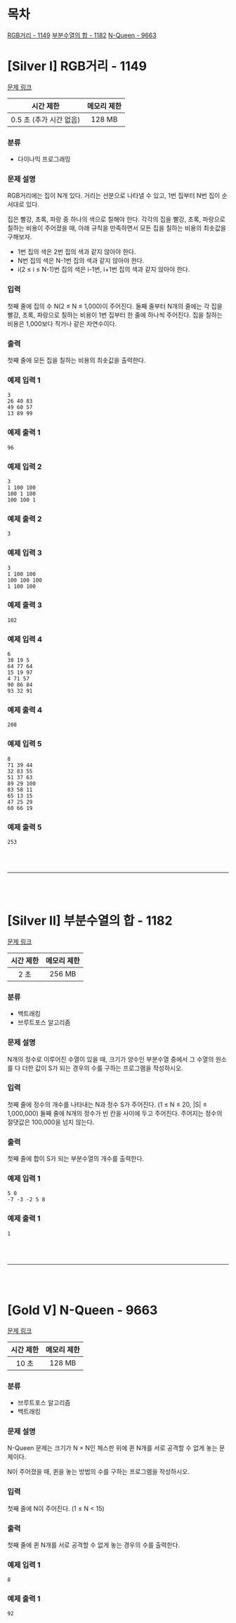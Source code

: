 # 목차

[RGB거리 - 1149](#[silver-I]-RGB거리---1149)
[부분수열의 합 - 1182](#[Silver-II]-부분수열의-합---1182)
[N-Queen - 9663](#[Gold-V]-N-Queen---9663)

# [Silver I] RGB거리 - 1149

[문제 링크](https://www.acmicpc.net/problem/1149)

|        시간 제한        | 메모리 제한 |
| :---------------------: | :---------: |
| 0.5 초 (추가 시간 없음) |   128 MB    |

### 분류

- 다이나믹 프로그래밍

### 문제 설명

RGB거리에는 집이 N개 있다. 거리는 선분으로 나타낼 수 있고, 1번 집부터 N번 집이 순서대로 있다.

집은 빨강, 초록, 파랑 중 하나의 색으로 칠해야 한다. 각각의 집을 빨강, 초록, 파랑으로 칠하는 비용이 주어졌을 때, 아래 규칙을 만족하면서 모든 집을 칠하는 비용의 최솟값을 구해보자.

- 1번 집의 색은 2번 집의 색과 같지 않아야 한다.
- N번 집의 색은 N-1번 집의 색과 같지 않아야 한다.
- i(2 ≤ i ≤ N-1)번 집의 색은 i-1번, i+1번 집의 색과 같지 않아야 한다.

### 입력

첫째 줄에 집의 수 N(2 ≤ N ≤ 1,000)이 주어진다. 둘째 줄부터 N개의 줄에는 각 집을 빨강, 초록, 파랑으로 칠하는 비용이 1번 집부터 한 줄에 하나씩 주어진다. 집을 칠하는 비용은 1,000보다 작거나 같은 자연수이다.

### 출력

첫째 줄에 모든 집을 칠하는 비용의 최솟값을 출력한다.

### 예제 입력 1

```
3
26 40 83
49 60 57
13 89 99
```

### 예제 출력 1

```
96
```

### 예제 입력 2

```
3
1 100 100
100 1 100
100 100 1
```

### 예제 출력 2

```
3
```

### 예제 입력 3

```
3
1 100 100
100 100 100
1 100 100
```

### 예제 출력 3

```
102
```

### 예제 입력 4

```
6
30 19 5
64 77 64
15 19 97
4 71 57
90 86 84
93 32 91
```

### 예제 출력 4

```
208
```

### 예제 입력 5

```
8
71 39 44
32 83 55
51 37 63
89 29 100
83 58 11
65 13 15
47 25 29
60 66 19
```

### 예제 출력 5

```
253
```

<br/>
<br/>

---

<br/>
<br/>

# [Silver II] 부분수열의 합 - 1182

[문제 링크](https://www.acmicpc.net/problem/1182)

| 시간 제한 | 메모리 제한 |
| :-------: | :---------: |
|   2 초    |   256 MB    |

### 분류

- 백트래킹
- 브루트포스 알고리즘

### 문제 설명

N개의 정수로 이루어진 수열이 있을 때, 크기가 양수인 부분수열 중에서 그 수열의 원소를 다 더한 값이 S가 되는 경우의 수를 구하는 프로그램을 작성하시오.

### 입력

첫째 줄에 정수의 개수를 나타내는 N과 정수 S가 주어진다. (1 ≤ N ≤ 20, |S| ≤ 1,000,000) 둘째 줄에 N개의 정수가 빈 칸을 사이에 두고 주어진다. 주어지는 정수의 절댓값은 100,000을 넘지 않는다.

### 출력

첫째 줄에 합이 S가 되는 부분수열의 개수를 출력한다.

### 예제 입력 1

```
5 0
-7 -3 -2 5 8
```

### 예제 출력 1

```
1
```

<br/>
<br/>

---

<br/>
<br/>

# [Gold V] N-Queen - 9663

[문제 링크](https://www.acmicpc.net/problem/9663)

| 시간 제한 | 메모리 제한 |
| :-------: | :---------: |
|   10 초   |   128 MB    |

### 분류

- 브루트포스 알고리즘
- 백트래킹

### 문제 설명

N-Queen 문제는 크기가 N × N인 체스판 위에 퀸 N개를 서로 공격할 수 없게 놓는 문제이다.

N이 주어졌을 때, 퀸을 놓는 방법의 수를 구하는 프로그램을 작성하시오.

### 입력

첫째 줄에 N이 주어진다. (1 ≤ N < 15)

### 출력

첫째 줄에 퀸 N개를 서로 공격할 수 없게 놓는 경우의 수를 출력한다.

### 예제 입력 1

```
8
```

### 예제 출력 1

```
92
```
